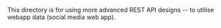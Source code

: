 This directory is for using more advanced REST API designs -- 
to utilise webapp data (social media web app).